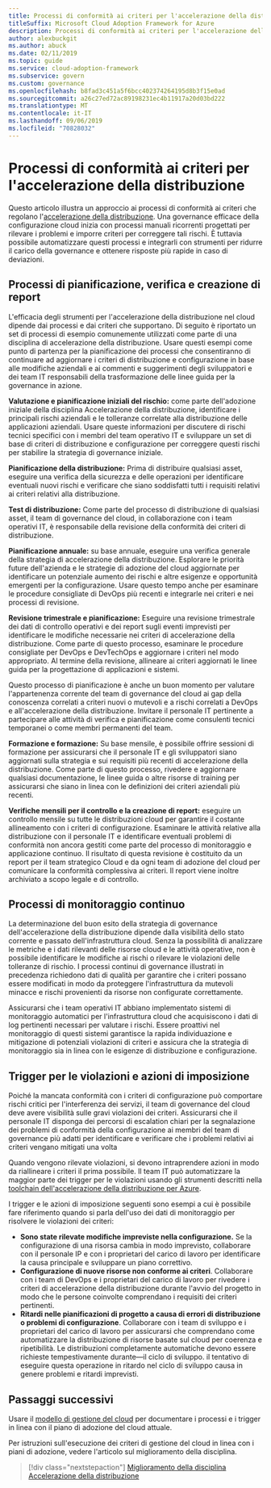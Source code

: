 ```yaml
---
title: Processi di conformità ai criteri per l'accelerazione della distribuzione
titleSuffix: Microsoft Cloud Adoption Framework for Azure
description: Processi di conformità ai criteri per l'accelerazione della distribuzione
author: alexbuckgit
ms.author: abuck
ms.date: 02/11/2019
ms.topic: guide
ms.service: cloud-adoption-framework
ms.subservice: govern
ms.custom: governance
ms.openlocfilehash: b8fad3c451a5f6bcc402374264195d8b3f15e0ad
ms.sourcegitcommit: a26c27ed72ac89198231ec4b11917a20d03bd222
ms.translationtype: MT
ms.contentlocale: it-IT
ms.lasthandoff: 09/06/2019
ms.locfileid: "70828032"
---
```

# <a name="deployment-acceleration-policy-compliance-processes"></a>Processi di conformità ai criteri per l'accelerazione della distribuzione

Questo articolo illustra un approccio ai processi di conformità ai criteri che regolano l'[accelerazione della distribuzione](./index.md). Una governance efficace della configurazione cloud inizia con processi manuali ricorrenti progettati per rilevare i problemi e imporre criteri per correggere tali rischi. È tuttavia possibile automatizzare questi processi e integrarli con strumenti per ridurre il carico della governance e ottenere risposte più rapide in caso di deviazioni.

## <a name="planning-review-and-reporting-processes"></a>Processi di pianificazione, verifica e creazione di report

L'efficacia degli strumenti per l'accelerazione della distribuzione nel cloud dipende dai processi e dai criteri che supportano. Di seguito è riportato un set di processi di esempio comunemente utilizzati come parte di una disciplina di accelerazione della distribuzione. Usare questi esempi come punto di partenza per la pianificazione dei processi che consentiranno di continuare ad aggiornare i criteri di distribuzione e configurazione in base alle modifiche aziendali e ai commenti e suggerimenti degli sviluppatori e dei team IT responsabili della trasformazione delle linee guida per la governance in azione.

**Valutazione e pianificazione iniziali del rischio:** come parte dell'adozione iniziale della disciplina Accelerazione della distribuzione, identificare i principali rischi aziendali e le tolleranze correlate alla distribuzione delle applicazioni aziendali. Usare queste informazioni per discutere di rischi tecnici specifici con i membri del team operativo IT e sviluppare un set di base di criteri di distribuzione e configurazione per correggere questi rischi per stabilire la strategia di governance iniziale.

**Pianificazione della distribuzione:** Prima di distribuire qualsiasi asset, eseguire una verifica della sicurezza e delle operazioni per identificare eventuali nuovi rischi e verificare che siano soddisfatti tutti i requisiti relativi ai criteri relativi alla distribuzione.

**Test di distribuzione:** Come parte del processo di distribuzione di qualsiasi asset, il team di governance del cloud, in collaborazione con i team operativi IT, è responsabile della revisione della conformità dei criteri di distribuzione.

**Pianificazione annuale:** su base annuale, eseguire una verifica generale della strategia di accelerazione della distribuzione. Esplorare le priorità future dell'azienda e le strategie di adozione del cloud aggiornate per identificare un potenziale aumento dei rischi e altre esigenze e opportunità emergenti per la configurazione. Usare questo tempo anche per esaminare le procedure consigliate di DevOps più recenti e integrarle nei criteri e nei processi di revisione.

**Revisione trimestrale e pianificazione:** Eseguire una revisione trimestrale dei dati di controllo operativi e dei report sugli eventi imprevisti per identificare le modifiche necessarie nei criteri di accelerazione della distribuzione. Come parte di questo processo, esaminare le procedure consigliate per DevOps e DevTechOps e aggiornare i criteri nel modo appropriato. Al termine della revisione, allineare ai criteri aggiornati le linee guida per la progettazione di applicazioni e sistemi.

Questo processo di pianificazione è anche un buon momento per valutare l'appartenenza corrente del team di governance del cloud ai gap della conoscenza correlati a criteri nuovi o mutevoli e a rischi correlati a DevOps e all'accelerazione della distribuzione. Invitare il personale IT pertinente a partecipare alle attività di verifica e pianificazione come consulenti tecnici temporanei o come membri permanenti del team.

**Formazione e formazione:** Su base mensile, è possibile offrire sessioni di formazione per assicurarsi che il personale IT e gli sviluppatori siano aggiornati sulla strategia e sui requisiti più recenti di accelerazione della distribuzione. Come parte di questo processo, rivedere e aggiornare qualsiasi documentazione, le linee guida o altre risorse di training per assicurarsi che siano in linea con le definizioni dei criteri aziendali più recenti.

**Verifiche mensili per il controllo e la creazione di report:** eseguire un controllo mensile su tutte le distribuzioni cloud per garantire il costante allineamento con i criteri di configurazione. Esaminare le attività relative alla distribuzione con il personale IT e identificare eventuali problemi di conformità non ancora gestiti come parte del processo di monitoraggio e applicazione continuo. Il risultato di questa revisione è costituito da un report per il team strategico Cloud e da ogni team di adozione del cloud per comunicare la conformità complessiva ai criteri. Il report viene inoltre archiviato a scopo legale e di controllo.

## <a name="ongoing-monitoring-processes"></a>Processi di monitoraggio continuo

La determinazione del buon esito della strategia di governance dell'accelerazione della distribuzione dipende dalla visibilità dello stato corrente e passato dell'infrastruttura cloud. Senza la possibilità di analizzare le metriche e i dati rilevanti delle risorse cloud e le attività operative, non è possibile identificare le modifiche ai rischi o rilevare le violazioni delle tolleranze di rischio. I processi continui di governance illustrati in precedenza richiedono dati di qualità per garantire che i criteri possano essere modificati in modo da proteggere l'infrastruttura da mutevoli minacce e rischi provenienti da risorse non configurate correttamente.

Assicurarsi che i team operativi IT abbiano implementato sistemi di monitoraggio automatici per l'infrastruttura cloud che acquisiscono i dati di log pertinenti necessari per valutare i rischi. Essere proattivi nel monitoraggio di questi sistemi garantisce la rapida individuazione e mitigazione di potenziali violazioni di criteri e assicura che la strategia di monitoraggio sia in linea con le esigenze di distribuzione e configurazione.

## <a name="violation-triggers-and-enforcement-actions"></a>Trigger per le violazioni e azioni di imposizione

Poiché la mancata conformità con i criteri di configurazione può comportare rischi critici per l'interferenza dei servizi, il team di governance del cloud deve avere visibilità sulle gravi violazioni dei criteri. Assicurarsi che il personale IT disponga dei percorsi di escalation chiari per la segnalazione dei problemi di conformità della configurazione ai membri del team di governance più adatti per identificare e verificare che i problemi relativi ai criteri vengano mitigati una volta

Quando vengono rilevate violazioni, si devono intraprendere azioni in modo da riallineare i criteri il prima possibile. Il team IT può automatizzare la maggior parte dei trigger per le violazioni usando gli strumenti descritti nella [toolchain dell'accelerazione della distribuzione per Azure](toolchain.md).

I trigger e le azioni di imposizione seguenti sono esempi a cui è possibile fare riferimento quando si parla dell'uso dei dati di monitoraggio per risolvere le violazioni dei criteri:

- **Sono state rilevate modifiche impreviste nella configurazione.** Se la configurazione di una risorsa cambia in modo imprevisto, collaborare con il personale IP e con i proprietari del carico di lavoro per identificare la causa principale e sviluppare un piano correttivo.
- **Configurazione di nuove risorse non conforme ai criteri**. Collaborare con i team di DevOps e i proprietari del carico di lavoro per rivedere i criteri di accelerazione della distribuzione durante l'avvio del progetto in modo che le persone coinvolte comprendano i requisiti dei criteri pertinenti.
- **Ritardi nelle pianificazioni di progetto a causa di errori di distribuzione o problemi di configurazione**. Collaborare con i team di sviluppo e i proprietari del carico di lavoro per assicurarsi che comprendano come automatizzare la distribuzione di risorse basate sul cloud per coerenza e ripetibilità. Le distribuzioni completamente automatiche devono essere richieste tempestivamente durante&mdash;il ciclo di sviluppo. il tentativo di eseguire questa operazione in ritardo nel ciclo di sviluppo causa in genere problemi e ritardi imprevisti.

## <a name="next-steps"></a>Passaggi successivi

Usare il [modello di gestione del cloud](./template.md) per documentare i processi e i trigger in linea con il piano di adozione del cloud attuale.

Per istruzioni sull'esecuzione dei criteri di gestione del cloud in linea con i piani di adozione, vedere l'articolo sul miglioramento della disciplina.

> [!div class="nextstepaction"]
> [Miglioramento della disciplina Accelerazione della distribuzione](./discipline-improvement.md)
